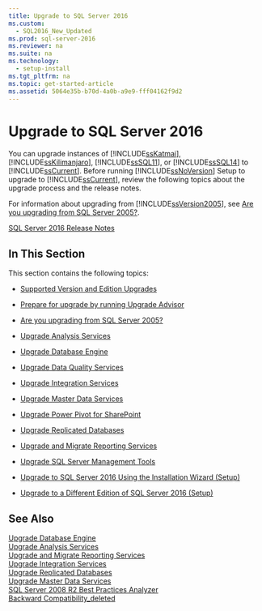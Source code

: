 ```yaml
---
title: Upgrade to SQL Server 2016
ms.custom: 
  - SQL2016_New_Updated
ms.prod: sql-server-2016
ms.reviewer: na
ms.suite: na
ms.technology: 
  - setup-install
ms.tgt_pltfrm: na
ms.topic: get-started-article
ms.assetid: 5064e35b-b70d-4a0b-a9e9-fff04162f9d2
---
```

# Upgrade to SQL Server 2016
  You can upgrade instances of [!INCLUDE[ssKatmai](../../Token\Other/ssKatmai_md.md)], [!INCLUDE[ssKilimanjaro](../../Token\Other/ssKilimanjaro_md.md)], [!INCLUDE[ssSQL11](../../Token\Other/ssSQL11_md.md)], or [!INCLUDE[ssSQL14](../../Token\Other/ssSQL14_md.md)] to [!INCLUDE[ssCurrent](../../Token\Other/ssCurrent_md.md)]. Before running [!INCLUDE[ssNoVersion](../../Token\Other/ssNoVersion_md.md)] Setup to upgrade to [!INCLUDE[ssCurrent](../../Token\Other/ssCurrent_md.md)], review the following topics about the upgrade process and the release notes.  
  
 For information about upgrading from [!INCLUDE[ssVersion2005](../../Token\Other/ssVersion2005_md.md)], see [Are you upgrading from SQL Server 2005?](../../Topics\TopicNameNotContainA/Are-you-upgrading-from-SQL-Server-2005-.md).  
  
 [SQL Server 2016 Release Notes](../../Topics\TopicNameNotContainA/SQL-Server-2016-Release-Notes.md)  
  
## In This Section  
 This section contains the following topics:  
  
-   [Supported Version and Edition Upgrades](../../Topics\TopicNameNotContainA/Supported-Version-and-Edition-Upgrades.md)  
  
-   [Prepare for upgrade by running Upgrade Advisor](../../Topics\TopicNameNotContainA/Prepare-for-upgrade-by-running-Upgrade-Advisor.md)  
  
-   [Are you upgrading from SQL Server 2005?](../../Topics\TopicNameNotContainA/Are-you-upgrading-from-SQL-Server-2005-.md)  
  
-   [Upgrade Analysis Services](../../Topics\TopicNameNotContainA/Upgrade-Analysis-Services.md)  
  
-   [Upgrade Database Engine](../../Topics\TopicNameNotContainA/Upgrade-Database-Engine.md)  
  
-   [Upgrade Data Quality Services](../../Topics\TopicNameNotContainA/Upgrade-Data-Quality-Services.md)  
  
-   [Upgrade Integration Services](../../Topics\TopicNameNotContainA/Upgrade-Integration-Services.md)  
  
-   [Upgrade Master Data Services](../../Topics\TopicNameNotContainA/Upgrade-Master-Data-Services.md)  
  
-   [Upgrade Power Pivot for SharePoint](../../Topics\TopicNameNotContainA/Upgrade-Power-Pivot-for-SharePoint.md)  
  
-   [Upgrade Replicated Databases](../../Topics\TopicNameNotContainA/Upgrade-Replicated-Databases.md)  
  
-   [Upgrade and Migrate Reporting Services](../../Topics\TopicNameNotContainA/Upgrade-and-Migrate-Reporting-Services.md)  
  
-   [Upgrade SQL Server Management Tools](../../Topics\TopicNameNotContainA/Upgrade-SQL-Server-Management-Tools.md)  
  
-   [Upgrade to SQL Server 2016 Using the Installation Wizard &#40;Setup&#41;](../Topic/Upgrade%20to%20SQL%20Server%202016%20Using%20the%20Installation%20Wizard%20\(Setup\).md)  
  
-   [Upgrade to a Different Edition of SQL Server 2016 &#40;Setup&#41;](../Topic/Upgrade%20to%20a%20Different%20Edition%20of%20SQL%20Server%202016%20\(Setup\).md)  
  
## See Also  
 [Upgrade Database Engine](../../Topics\TopicNameNotContainA/Upgrade-Database-Engine.md)   
 [Upgrade Analysis Services](../../Topics\TopicNameNotContainA/Upgrade-Analysis-Services.md)   
 [Upgrade and Migrate Reporting Services](../../Topics\TopicNameNotContainA/Upgrade-and-Migrate-Reporting-Services.md)   
 [Upgrade Integration Services](../../Topics\TopicNameNotContainA/Upgrade-Integration-Services.md)   
 [Upgrade Replicated Databases](../../Topics\TopicNameNotContainA/Upgrade-Replicated-Databases.md)   
 [Upgrade Master Data Services](../../Topics\TopicNameNotContainA/Upgrade-Master-Data-Services.md)   
 [SQL Server 2008 R2 Best Practices Analyzer](http://go.microsoft.com/fwlink/?LinkId=197135)   
 [Backward Compatibility_deleted](../Topic/Backward%20Compatibility_deleted.md)  
  
  